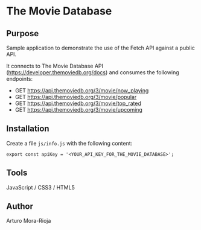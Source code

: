 # The Movie Database

## Purpose
Sample application to demonstrate the use of the Fetch API against a public API.

It connects to The Movie Database API (https://developer.themoviedb.org/docs) and consumes the following endpoints:
- GET https://api.themoviedb.org/3/movie/now_playing
- GET https://api.themoviedb.org/3/movie/popular
- GET https://api.themoviedb.org/3/movie/top_rated
- GET https://api.themoviedb.org/3/movie/upcoming

## Installation

Create a file `js/info.js` with the following content:
```JS
export const apiKey = '<YOUR_API_KEY_FOR_THE_MOVIE_DATABASE>';
```

## Tools
JavaScript / CSS3 / HTML5

## Author
Arturo Mora-Rioja